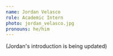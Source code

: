 ```yaml
---
name: Jordan Velasco
role: Academic Intern
photo: jordan_velasco.jpg
pronouns: he/him
---
```

(Jordan's introduction is being updated)
